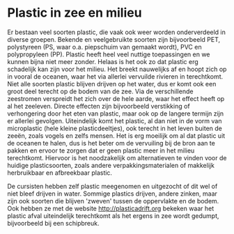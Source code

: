 # Plastic in zee en milieu
Er bestaan veel soorten plastic, die vaak ook weer worden onderverdeeld in diverse groepen. Bekende en veelgebruikte soorten zijn bijvoorbeeld PET, polystyreen (PS, waar o.a. piepschuim van gemaakt wordt), PVC en polypropyleen (PP). Plastic heeft heel veel nuttige toepassingen en we kunnen bijna niet meer zonder. Helaas is het ook zo dat plastic erg schadelijk kan zijn voor het milieu. Het breekt nauwelijks af en hoopt zich op in vooral de oceanen, waar het via allerlei vervuilde rivieren in terechtkomt. Niet alle soorten plastic blijven drijven op het water, dus er komt ook een groot deel terecht op de bodem van de zee. Via de verschillende zeestromen verspreidt het zich over de hele aarde, waar het effect heeft op al het zeeleven. Directe effecten zijn bijvoorbeeld verstikking of verhongering door het eten van plastic, maar ook op de langere termijn zijn er allerlei gevolgen.  Uiteindelijk komt het plastic, al dan niet in de vorm van microplastic (hele kleine plasticdeeltjes), ook terecht in het leven buiten de zeeën, zoals vogels en zelfs mensen. Het is erg moeilijk om al dat plastic uit de oceanen te halen, dus is het beter om de vervuiling bij de bron aan te pakken en ervoor te zorgen dat er geen plastic meer in het milieu terechtkomt. Hiervoor is het noodzakelijk om alternatieven te vinden voor de huidige plasticsoorten, zoals andere verpakkingsmaterialen of makkelijk herbruikbaar en afbreekbaar plastic.

De cursisten hebben zelf plastic meegenomen en uitgezocht of dit wel of niet bleef drijven in water. Sommige plastics drijven, andere zinken, maar zijn ook soorten die blijven 'zweven' tussen de oppervlakte en de bodem. Ook hebben ze met de website http://plasticadrift.org bekeken waar het plastic afval uiteindelijk terechtkomt als het ergens in zee wordt gedumpt, bijvoorbeeld bij een schipbreuk.

